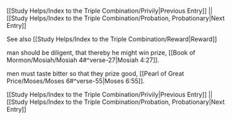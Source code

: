 [[Study Helps/Index to the Triple Combination/Privily|Previous Entry]]  ||  [[Study Helps/Index to the Triple Combination/Probation, Probationary|Next Entry]]

 See also [[Study Helps/Index to the Triple Combination/Reward|Reward]]

 man should be diligent, that thereby he might win prize, [[Book of Mormon/Mosiah/Mosiah 4#^verse-27|Mosiah 4:27]].

 men must taste bitter so that they prize good, [[Pearl of Great Price/Moses/Moses 6#^verse-55|Moses 6:55]].

[[Study Helps/Index to the Triple Combination/Privily|Previous Entry]]  ||  [[Study Helps/Index to the Triple Combination/Probation, Probationary|Next Entry]]